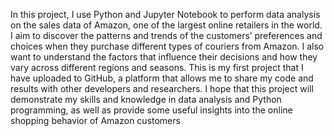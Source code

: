 In this project, I use Python and Jupyter Notebook to perform data analysis on the sales data of Amazon, one of the largest online retailers in the world. I aim to discover the patterns and trends of the customers’ preferences and choices when they purchase different types of couriers from Amazon. I also want to understand the factors that influence their decisions and how they vary across different regions and seasons. This is my first project that I have uploaded to GitHub, a platform that allows me to share my code and results with other developers and researchers. I hope that this project will demonstrate my skills and knowledge in data analysis and Python programming, as well as provide some useful insights into the online shopping behavior of Amazon customers
